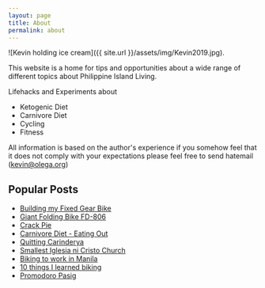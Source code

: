 ```yaml
---
layout: page
title: About
permalink: about
---
```

![Kevin holding ice cream]({{ site.url }}/assets/img/Kevin2019.jpg).

This website is a home for tips and opportunities about a wide range of different topics about Philippine Island Living.

Lifehacks and Experiments about

- Ketogenic Diet
- Carnivore Diet
- Cycling
- Fitness


All information is based on the author's experience if you somehow feel that it does not comply with your expectations please feel free to send hatemail (kevin@olega.org)


## Popular Posts


* [Building my Fixed Gear Bike](https://philippineislandliving.com/fixed-gear/)
* [Giant Folding Bike FD-806](https://philippineislandliving.com/blog/cycling/giant-fd806-folding-bike-review.html)
* [Crack Pie](https://philippineislandliving.com/crack-pie)
* [Carnivore Diet - Eating Out](https://philippineislandliving.com/carnivore-eatout/)
* [Quitting Carinderya](https://philippineislandliving.com/uncategorized/no-eatery-love.html)
* [Smallest Iglesia ni Cristo Church](https://philippineislandliving.com/church/iglesia%20ni%20cristo/see%20through%20my%20eyes/smallest/smallest-iglesia.html)
* [Biking to work in Manila](https://philippineislandliving.com/uncategorized/things-i-wish-i-knew-about-biking-to-work-in-manila.html)
* [10 things I learned biking](https://philippineislandliving.com/uncategorized/ten-things-i-learned-from-biking-in-the-philippines.html)
* [Promodoro Pasig](https://philippineislandliving.com/promodoro/)